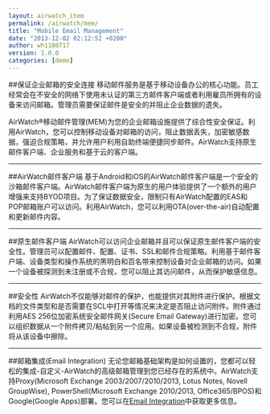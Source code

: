 ```yaml
---
layout: airwatch_item
permalink: /airwatch/mem/
title: "Mobile Email Management"
date: "2013-12-02 02:12:52 +0200"
author: wh1100717
version: 1.0.0
categories: [demo]
---
```



##保证企业邮箱的安全连接
移动邮件服务是基于移动设备办公的核心功能。员工经常会在不安全的网络下使用未认证的第三方邮件客户端或者利用雇员所拥有的设备来访问邮箱。管理员需要保证邮件是安全的并阻止企业数据的遗失。

AirWatch®移动邮件管理(MEM)为您的企业邮箱设施提供了综合性安全保证。利用AirWatch，您可以控制移动设备对邮箱的访问，阻止数据丢失，加密敏感数据，强迫合规策略，并允许用户利用自助终端便捷同步邮件。AirWatch支持原生邮件客户端、企业服务和基于云的客户端。

-------------------------------------------
##AirWatch邮件客户端
基于Android和iOS的AirWatch邮件客户端是一个安全的沙箱邮件客户端。AirWatch邮件客户端为原生的用户体验提供了一个额外的用户增强来支持BYOD项目。为了保证数据安全，限制只有AirWatch配置的EAS和POP邮箱账户可以访问。利用AirWatch，您可以利用OTA(over-the-air)自动配置和更新邮件内容。

-------------------------------------------
##原生邮件客户端
AirWatch可以访问企业邮箱并且可以保证原生邮件客户端的安全性。管理员可以配置邮件、配置、证书、SSL和邮件合规策略。利用基于邮件客户端、设备类型和操作系统的黑明白和百名带来控制设备对企业邮箱的访问。如果一个设备被探测到未注册或不合规，您可以阻止其访问邮件，从而保护敏感信息。

-------------------------------------------
##安全性
AirWatch不仅能够对邮件的保护，也能提供对其附件进行保护。根据文档的文件类型和是否需要在SCL中打开等情况来决定是否阻止访问附件。附件通过利用AES 256位加密系统安全邮件网关(Secure Email Gateway)进行加密。您可以组织数据从一个附件拷贝/粘帖到另一个应用。如果设备被检测到不合规，附件将从该设备中擦除。

-------------------------------------------
##邮箱集成(Email Integration)
无论您邮箱基础架构是如何设置的，您都可以轻松的集成-自定义-AirWatch的高级邮箱管理到您已经存在的系统中。AirWatch支持Proxy(Microsoft Exchange 2003/2007/2010/2013, Lotus Notes, Novell GroupWise), PowerShell(Microsoft Exchange 2010/2013, Office365/BPOS)和Google(Google Apps)部署。您可以在[Email Integration](http://www.air-watch.com/differentiators/enterprise-integration/email-infrastructure)中获取更多信息。